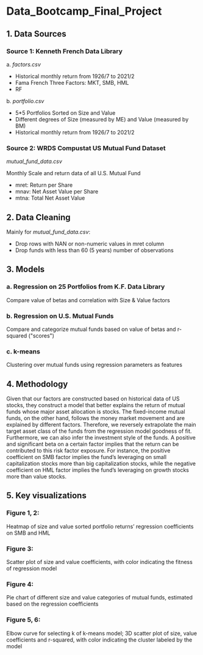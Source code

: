 # Data_Bootcamp_Final_Project

## 1. Data Sources
### Source 1: Kenneth French Data Library

a. _factors.csv_
- Historical monthly return from 1926/7 to 2021/2
- Fama French Three Factors: MKT, SMB, HML
- RF

b. _portfolio.csv_
- 5*5 Portfolios Sorted on Size and Value
- Different degrees of Size (measured by ME) and Value (measured by BM)
- Historical monthly return from 1926/7 to 2021/2

### Source 2: WRDS Compustat US Mutual Fund Dataset

_mutual_fund_data.csv_

Monthly Scale and return data of all U.S. Mutual Fund
- mret: Return per Share
- mnav: Net Asset Value per Share
- mtna: Total Net Asset Value 

## 2. Data Cleaning

Mainly for _mutual_fund_data.csv_:
- Drop rows with NAN or non-numeric values in mret column
- Drop funds with less than 60 (5 years) number of observations

## 3. Models
### a. Regression on 25 Portfolios from K.F. Data Library
Compare value of betas and correlation with Size & Value factors

### b. Regression on U.S. Mutual Funds
Compare and categorize mutual funds based on value of betas and r-squared ("scores")

### c. k-means
Clustering over mutual funds using regression parameters as features

## 4. Methodology
Given that our factors are constructed based on historical data of US stocks, they construct a model that better explains the return of mutual funds whose major asset allocation is stocks. The fixed-income mutual funds, on the other hand, follows the money market movement and are explained by different factors. Therefore, we reversely extrapolate the main target asset class of the funds from the regression model goodness of fit.
Furthermore, we can also infer the investment style of the funds. A positive and significant beta on a certain factor implies that the return can be contributed to this risk factor exposure. For instance, the positive coefficient on SMB factor implies the fund’s leveraging on small capitalization stocks more than big capitalization stocks, while the negative coefficient on HML factor implies the fund’s leveraging on growth stocks more than value stocks.


## 5. Key visualizations
### Figure 1, 2: 
Heatmap of size and value sorted portfolio returns’ regression coefficients on SMB and HML

### Figure 3:
Scatter plot of size and value coefficients, with color indicating the fitness of regression model

### Figure 4:
Pie chart of different size and value categories of mutual funds, estimated based on the regression coefficients

### Figure 5, 6:
Elbow curve for selecting k of k-means model;
3D scatter plot of size, value coefficients and r-squared, with color indicating the cluster labeled by the model
